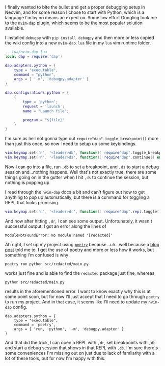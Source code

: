 I finally wanted to bite the bullet and get a proper debugging setup in Neovim, and for some reason I chose to start with Python, which is a language I'm by no means an expert on. Some low effort Googling took me to the [`nvim-dap`](https://github.com/mfussenegger/nvim-dap) plugin, which seems to be the most popular solution available.

I installed `debugpy` with
`pip install debugpy`
and then more or less copied the wiki config into a new `nvim-dap.lua` file in my `lua` vim runtime folder.

```lua
-- lua/nvim-dap.lua
local dap = require('dap')

dap.adapters.python = {
    type = "executable",
    command = "python",
    args = { '-m', 'debugpy.adapter' }
}

dap.configurations.python = {
    {
        type = 'python';
        request = 'launch';
        name = "Launch file";

        program = "${file}"
    }
}
```

I'm sure as hell not gonna type out `require"dap".toggle_breakpoint()` more than just this once, so now I need to setup up some keybindings.

```lua
vim.keymap.set('n', '<leader>db', function() require"dap".toggle_breakpoint() end)
vim.keymap.set('n', '<leader>ds', function() require"dap".continue() end)
```

Now I can go into a file, run `,db` to set a breakpoint, and `,ds` to start a debug session and...nothing happens. Well that's not exactly true, there are some things going on in the gutter when I hit `,ds` to continue the session, but nothing is popping up.

I read through the `nvim-dap` docs a bit and can't figure out how to get anything to pop up automatically, but there is a command for toggling a REPL that looks promising.

```lua
vim.keymap.set('n', '<leader>dr', function() require"dap".repl.toggle() end)
```

And now after hitting `,dr`, I can see some output. Unfortunately, it wasn't successful output. I got an error along the lines of

`ModuleNotFoundError: No module named '[redacted]'`

Ah right, I set up my project using [`poetry`]() because...uh...well because a [blog post](https://cjolowicz.github.io/posts/hypermodern-python-01-setup/) told me to. I get the use of poetry and more or less how it works, but something I'm confused is why

```
poetry run python src/redacted/main.py
```

works just fine and is able to find the `redacted` package just fine, whereas

```
python src/redacted/main.py
```

results in the aforementioned error. I want to know exactly why this is at some point soon, but for now I'll just accept that I need to go through `poetry` to run my project. And in that case, it seems like I'll need to update my `nvim-dap` config.

```
dap.adapters.python = {
    type = "executable",
    command = 'poetry',
    args = { 'run, 'python', '-m', 'debugpy.adapter' }
}
```

And that did the trick, I can open a REPL with `,dr`, set breakpoints with `,db` and start a debug session that shows in that REPL with `,ds`. I'm sure there's some conveniences I'm missing out on just due to lack of famliarity with a lot of these tools, but for now I'm happy with this.

